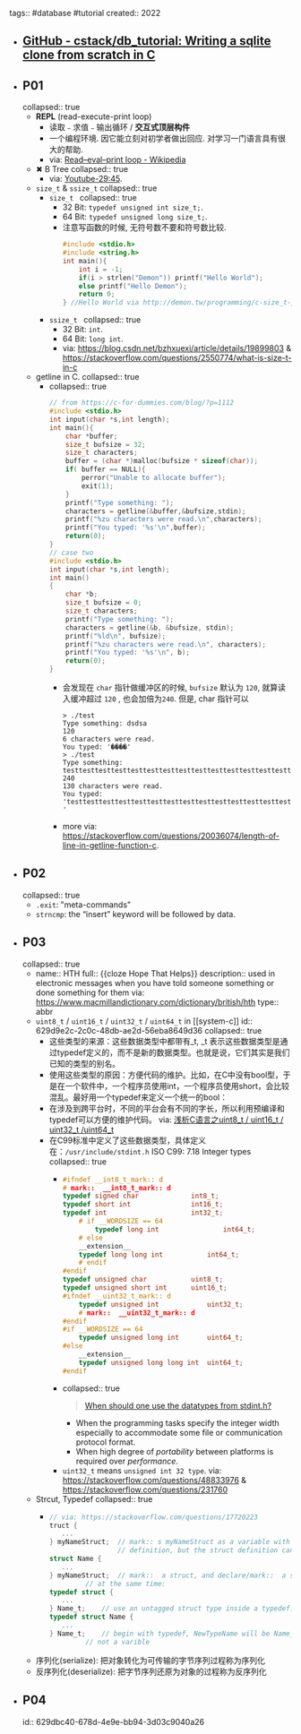 tags:: #database #tutorial
created:: 2022

- ## [GitHub - cstack/db_tutorial: Writing a sqlite clone from scratch in C](https://github.com/cstack/db_tutorial)
- ## P01
  collapsed:: true
  - **REPL** (read-execute-print loop)
    - 读取﹣求值﹣输出循环 / **交互式顶层构件**
    - 一个编程环境. 因它能立刻对初学者做出回应. 对学习一门语言具有很大的帮助.
    - via: [Read–eval–print loop - Wikipedia](https://en.wikipedia.org/wiki/Read%E2%80%93eval%E2%80%93print_loop)
  - ✖ B Tree
    collapsed:: true
    - via: [Youtube-29:45](https://www.youtube.com/watch?v=aZjYr87r1b8).
  - `size_t` & `ssize_t`
    collapsed:: true
    - `size_t `
      collapsed:: true
      - 32 Bit: `typedef unsigned int size_t;`.
      - 64 Bit: `typedef unsigned long size_t;`.
      - 注意写函数的时候, 无符号数不要和符号数比较.
        ```c
        #include <stdio.h>
        #include <string.h>
        int main(){
            int i = -1;
            if(i > strlen("Demon")) printf("Hello World");
            else printf("Hello Demon");
            return 0;
        } //Hello World via http://demon.tw/programming/c-size_t-pitfall.html
        ```
    - `ssize_t `
      collapsed:: true
      - 32 Bit: `int`.
      - 64 Bit: `long int`.
      - via: https://blog.csdn.net/bzhxuexi/article/details/19899803 & https://stackoverflow.com/questions/2550774/what-is-size-t-in-c
  - getline in C.
    collapsed:: true
    - collapsed:: true
      ```c
      // from https://c-for-dummies.com/blog/?p=1112
      #include <stdio.h>
      int input(char *s,int length);
      int main(){
          char *buffer;
          size_t bufsize = 32;
          size_t characters;
          buffer = (char *)malloc(bufsize * sizeof(char));
          if( buffer == NULL){
              perror("Unable to allocate buffer");
              exit(1);
          }
          printf("Type something: ");
          characters = getline(&buffer,&bufsize,stdin);
          printf("%zu characters were read.\n",characters);
          printf("You typed: '%s'\n",buffer);
          return(0);
      }
      // case two
      #include <stdio.h>
      int input(char *s,int length);
      int main()
      {
          char *b;
          size_t bufsize = 0;
          size_t characters;
          printf("Type something: ");
          characters = getline(&b, &bufsize, stdin);
          printf("%ld\n", bufsize);
          printf("%zu characters were read.\n", characters);
          printf("You typed: '%s'\n", b);
          return(0);
      }
      ```
      - 会发现在 `char` 指针做缓冲区的时候, `bufsize` 默认为 `120`, 就算读入缓冲超过 `120` , 也会加倍为`240`. 但是, char 指针可以
        ```
        > ./test
        Type something: dsdsa
        120
        6 characters were read.
        You typed: '����'
        > ./test
        Type something: testtesttesttesttesttesttesttesttesttesttesttesttesttesttesttesttesttesttesttesttesttesttesttesttesttesttesttesttesttesttesttestt
        240
        130 characters were read.
        You typed: 'testtesttesttesttesttesttesttesttesttesttesttesttesttesttesttesttesttesttesttesttesttesttesttesttesttesttesttesttesttesttesttestt
        '
        ```
      - more via: https://stackoverflow.com/questions/20036074/length-of-line-in-getline-function-c.
- ## P02
  collapsed:: true
  - `.exit`: "meta-commands"
  - `strncmp`: the “insert” keyword will be followed by data.
- ## P03
  collapsed:: true
  - name:: HTH
    full:: {{cloze Hope That Helps}}
    description:: used in electronic messages when you have told someone something or done something for them via: https://www.macmillandictionary.com/dictionary/british/hth
    type:: abbr
  - `uint8_t` / `uint16_t` / `uint32_t` / `uint64_t` in [[system-c]]
    id:: 629d9e2c-2c0c-48db-ae2d-56eba8649d36
    collapsed:: true
    - 这些类型的来源：这些数据类型中都带有_t, _t 表示这些数据类型是通过typedef定义的，而不是新的数据类型。也就是说，它们其实是我们已知的类型的别名。
    - 使用这些类型的原因：方便代码的维护。比如，在C中没有bool型，于是在一个软件中，一个程序员使用int，一个程序员使用short，会比较混乱。最好用一个typedef来定义一个统一的bool：
    - 在涉及到跨平台时，不同的平台会有不同的字长，所以利用预编译和typedef可以方便的维护代码。 via: [浅析C语言之uint8_t / uint16_t / uint32_t /uint64_t](https://zhuanlan.zhihu.com/p/37422763)
    - 在C99标准中定义了这些数据类型，具体定义在：`/usr/include/stdint.h` ISO C99: 7.18 Integer types
      collapsed:: true
      - ```c
        #ifndef __int8_t_mark:: d
        # mark::  __int8_t_mark:: d
        typedef signed char             int8_t;
        typedef short int               int16_t;
        typedef int                     int32_t;
            # if __WORDSIZE == 64
                typedef long int                int64_t;
            # else
            __extension__
            typedef long long int           int64_t;
            # endif
        #endif
        typedef unsigned char           uint8_t;
        typedef unsigned short int      uint16_t;
        #ifndef __uint32_t_mark:: d
            typedef unsigned int            uint32_t;
            # mark::  __uint32_t_mark:: d
        #endif
        #if __WORDSIZE == 64
            typedef unsigned long int       uint64_t;
        #else
            __extension__
            typedef unsigned long long int  uint64_t;
        #endif
        ```
      - collapsed:: true
        > [When should one use the datatypes from stdint.h?](https://stackoverflow.com/questions/20077313)
        - When the programming tasks specify the integer width especially to accommodate some file or communication protocol format.
        - When high degree of *portability* between platforms is required over *performance*.
      - `uint32_t` means `unsigned int 32 type`. via: https://stackoverflow.com/questions/48833976 & https://stackoverflow.com/questions/231760
  - Strcut, Typedef
    collapsed:: true
    - ```c
      // via: https://stackoverflow.com/questions/17720223
      truct {
         ...
      } myNameStruct;  // mark:: s myNameStruct as a variable with this struct
                       // definition, but the struct definition cannot be re-used.
      struct Name {
         ...
      } myNameStruct;  // mark::  a struct, and declare/mark::  a struct variable
               // at the same time:
      typedef struct {
         ...
      } Name_t;    // use an untagged struct type inside a typedef:
      typedef struct Name {
         ...
      } Name_t;    // begin with typedef, NewTypeName will be Name_t,
               // not a varible
      ```
  - 序列化(serialize): 把对象转化为可传输的字节序列过程称为序列化
  - 反序列化(deserialize): 把字节序列还原为对象的过程称为反序列化
- ## P04
  id:: 629dbc40-678d-4e9e-bb94-3d03c9040a26